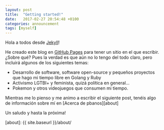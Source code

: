 ```yaml
---
layout: post
title:  "Getting started!"
date:   2017-02-27 20:54:48 +0100
categories: announcement
tags: [myself]
---
```

Hola a todos desde [Jekyll][jekyll-docs]!

He creado este blog en [GitHub Pages][gh-docs] para tener un sitio en el que
escribir. ¿Sobre qué? Pues la verdad es que aún no lo tengo del todo claro, pero
incluirá algunos de los siguientes temas:
- Desarrollo de software, software open-source y pequeños proyectos que hago mi
tiempo libre en Golang y Ruby
- Activismo LGTBI+ y feminista, quizá política en general...
- Pokemon y otros videojuegos que consumen mi tiempo.

Mientras me lo pienso y me animo a escribir el siguiente post, tenéis algo de
información sobre mí en [Acerca de pbanos][about]

Un saludo y hasta la próxima!

[jekyll-docs]: https://jekyllrb.com/docs/home
[gh-docs]: https://pages.github.com/
[about]: {{ site.baseurl }}/about/
